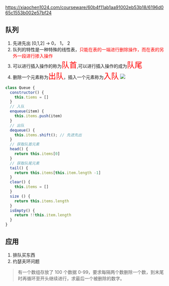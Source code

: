 https://xiaochen1024.com/courseware/60b4f11ab1aa91002eb53b18/6196d065c1553b002e57bf24
## 队列
1. 先进先出
[0,1,2] -> 0， 1， 2
2. 队列的特性是一种特殊的线性表，<font color="red">只能在表的一端进行删除操作，而在表的另外一段进行掺入操作</font>
3. 可以进行插入操作的称为<font size=5 color="red">队首</font>,可以进行插入操作的成为<font size=5 color="red">队尾</font>
4. 删除一个元素称为<font size=5 color="red">出队</font>，插入一个元素称为<font size=5 color="red">入队</font>
![](https://mmbiz.qpic.cn/mmbiz_png/ndgH50E7pIoAvJlib4f4lvae67jul6t2D3KqKIEtNdu1SuOmnILm5HyHJErlFEBOicXsUqGTHmV0Y6Vu8lGGWAHQ/640?wx_fmt=png&wxfrom=5&wx_lazy=1&wx_co=1)
```javascript
class Queue {
  constructor() {
    this.tiems = []
  }
  // 入队
  enqueue(item) {
    this.items.push(item)
  }
  // 出队
  dequeue() {
    this.items.shift(); // 先进先出
  }
  // 获取队首元素
  head() {
    return this.items[0]
  }
  // 获取队尾元素
  tail() {
    return this.items[this.item.length -1]
  }
  clear() {
    this.items = []
  }
  size () {
    return this.items.length
  }
  isEmpty() {
    return !!this.item.length
  }
}
```
## 应用
1. 排队买东西
2. 约瑟夫环问题
> 有一个数组存放了 100 个数据 0-99，要求每隔两个数删除一个数，到末尾时再循环至开头继续进行，求最后一个被删除的数字。
  